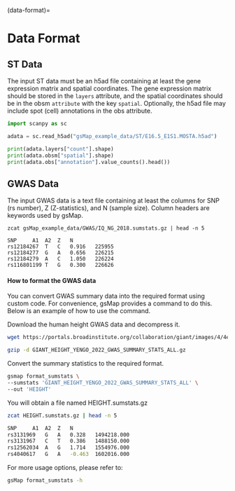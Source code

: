 (data-format)=
# Data Format


## ST Data

The input ST data must be an h5ad file containing at least the gene expression matrix and spatial coordinates. The gene expression matrix should be stored in the `layers` attribute, and the spatial coordinates should be in the obsm `attribute` with the key `spatial`. Optionally, the h5ad file may include spot (cell) annotations in the obs attribute.
```python
import scanpy as sc

adata = sc.read_h5ad("gsMap_example_data/ST/E16.5_E1S1.MOSTA.h5ad")

print(adata.layers["count"].shape)
print(adata.obsm["spatial"].shape)
print(adata.obs["annotation"].value_counts().head())
```



## GWAS Data
The input GWAS data is a text file containing at least the columns for SNP (rs number), Z (Z-statistics), and N (sample size).  Column headers are keywords used by gsMap.

```shell
zcat gsMap_example_data/GWAS/IQ_NG_2018.sumstats.gz | head -n 5

SNP		A1	A2	Z	N
rs12184267	T	C	0.916	225955
rs12184277	G	A	0.656	226215
rs12184279	A	C	1.050	226224
rs116801199	T	G	0.300	226626
```

####  How to format the GWAS data
You can convert GWAS summary data into the required format using custom code. For convenience, gsMap provides a command to do this. Below is an example of how to use the command.

Download the human height GWAS data and decompress it.
```bash
wget https://portals.broadinstitute.org/collaboration/giant/images/4/4e/GIANT_HEIGHT_YENGO_2022_GWAS_SUMMARY_STATS_ALL.gz

gzip -d GIANT_HEIGHT_YENGO_2022_GWAS_SUMMARY_STATS_ALL.gz
```

Convert the summary statistics to the required format.
```bash
gsmap format_sumstats \
--sumstats 'GIANT_HEIGHT_YENGO_2022_GWAS_SUMMARY_STATS_ALL' \
--out 'HEIGHT'
```
You will obtain a file named HEIGHT.sumstats.gz

```bash
zcat HEIGHT.sumstats.gz | head -n 5

SNP		A1	A2	Z	N
rs3131969	G	A	0.328	1494218.000
rs3131967	C	T	0.386	1488150.000
rs12562034	A	G	1.714	1554976.000
rs4040617	G	A	-0.463	1602016.000
```

For more usage options, please refer to:
```bash
gsMap format_sumstats -h
```
